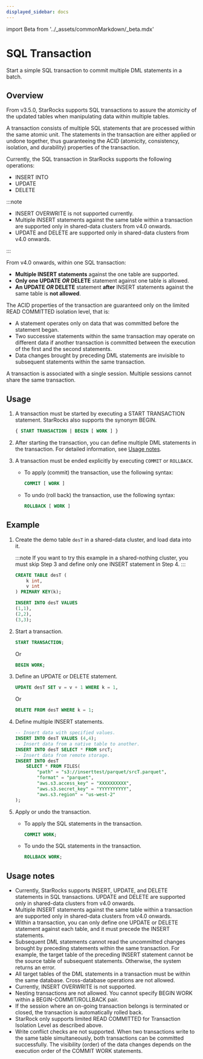 ```yaml
---
displayed_sidebar: docs
---
```


import Beta from '../_assets/commonMarkdown/_beta.mdx'

# SQL Transaction

<Beta />

Start a simple SQL transaction to commit multiple DML statements in a batch.

## Overview

From v3.5.0, StarRocks supports SQL transactions to assure the atomicity of the updated tables when manipulating data within multiple tables.

A transaction consists of multiple SQL statements that are processed within the same atomic unit. The statements in the transaction are either applied or undone together, thus guaranteeing the ACID (atomicity, consistency, isolation, and durability) properties of the transaction.

Currently, the SQL transaction in StarRocks supports the following operations:
- INSERT INTO
- UPDATE
- DELETE

:::note

- INSERT OVERWRITE is not supported currently.
- Multiple INSERT statements against the same table within a transaction are supported only in shared-data clusters from v4.0 onwards.
- UPDATE and DELETE are supported only in shared-data clusters from v4.0 onwards.

:::

From v4.0 onwards, within one SQL transaction:
- **Multiple INSERT statements** against the one table are supported.
- **Only one UPDATE *OR* DELETE** statement against one table is allowed.
- **An UPDATE *OR* DELETE** statement **after** INSERT statements against the same table is **not allowed**.

The ACID properties of the transaction are guaranteed only on the limited READ COMMITTED isolation level, that is:
- A statement operates only on data that was committed before the statement began. 
- Two successive statements within the same transaction may operate on different data if another transaction is committed between the execution of the first and the second statements.
- Data changes brought by preceding DML statements are invisible to subsequent statements within the same transaction.

A transaction is associated with a single session. Multiple sessions cannot share the same transaction.

## Usage

1. A transaction must be started by executing a START TRANSACTION statement. StarRocks also supports the synonym BEGIN.

   ```SQL
   { START TRANSACTION | BEGIN [ WORK ] }
   ```

2. After starting the transaction, you can define multiple DML statements in the transaction. For detailed information, see [Usage notes](#usage-notes).

3. A transaction must be ended explicitly by executing `COMMIT` or `ROLLBACK`.

   - To apply (commit) the transaction, use the following syntax:

     ```SQL
     COMMIT [ WORK ]
     ```

   - To undo (roll back) the transaction, use the following syntax:

     ```SQL
     ROLLBACK [ WORK ]
     ```

## Example

1. Create the demo table `desT` in a shared-data cluster, and load data into it.

    :::note
    If you want to try this example in a shared-nothing cluster, you must skip Step 3 and define only one INSERT statement in Step 4.
    :::

    ```SQL
    CREATE TABLE desT (
        k int,
        v int
    ) PRIMARY KEY(k);

    INSERT INTO desT VALUES
    (1,1),
    (2,2),
    (3,3);
    ```

2. Start a transaction.

    ```SQL
    START TRANSACTION;
    ```

    Or

    ```SQL
    BEGIN WORK;
    ```

3. Define an UPDATE or DELETE statement.

    ```SQL
    UPDATE desT SET v = v + 1 WHERE k = 1,
    ```

    Or

    ```SQL
    DELETE FROM desT WHERE k = 1;
    ```

4. Define multiple INSERT statements.

    ```SQL
    -- Insert data with specified values.
    INSERT INTO desT VALUES (4,4);
    -- Insert data from a native table to another.
    INSERT INTO desT SELECT * FROM srcT;
    -- Insert data from remote storage.
    INSERT INTO desT
        SELECT * FROM FILES(
            "path" = "s3://inserttest/parquet/srcT.parquet",
            "format" = "parquet",
            "aws.s3.access_key" = "XXXXXXXXXX",
            "aws.s3.secret_key" = "YYYYYYYYYY",
            "aws.s3.region" = "us-west-2"
    );
    ```

5. Apply or undo the transaction.

    - To apply the SQL statements in the transaction.

      ```SQL
      COMMIT WORK;
      ```

    - To undo the SQL statements in the transaction.

      ```SQL
      ROLLBACK WORK;
      ```

## Usage notes

- Currently, StarRocks supports INSERT, UPDATE, and DELETE statements in SQL transactions. UPDATE and DELETE are supported only in shared-data clusters from v4.0 onwards.
- Multiple INSERT statements against the same table within a transaction are supported only in shared-data clusters from v4.0 onwards.
- Within a transaction, you can only define one UPDATE or DELETE statement against each table, and it must precede the INSERT statements.
- Subsequent DML statements cannot read the uncommitted changes brought by preceding statements within the same transaction. For example, the target table of the preceding INSERT statement cannot be the source table of subsequent statements. Otherwise, the system returns an error.
- All target tables of the DML statements in a transaction must be within the same database. Cross-database operations are not allowed.
- Currently, INSERT OVERWRITE is not supported.
- Nesting transactions are not allowed. You cannot specify BEGIN WORK within a BEGIN-COMMIT/ROLLBACK pair.
- If the session where an on-going transaction belongs is terminated or closed, the transaction is automatically rolled back.
- StarRock only supports limited READ COMMITTED for Transaction Isolation Level as described above.
- Write conflict checks are not supported. When two transactions write to the same table simultaneously, both transactions can be committed successfully. The visibility (order) of the data changes depends on the execution order of the COMMIT WORK statements.
